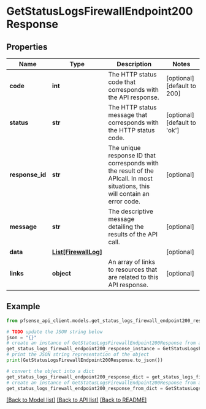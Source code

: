 # GetStatusLogsFirewallEndpoint200Response


## Properties

Name | Type | Description | Notes
------------ | ------------- | ------------- | -------------
**code** | **int** | The HTTP status code that corresponds with the API response. | [optional] [default to 200]
**status** | **str** | The HTTP status message that corresponds with the HTTP status code. | [optional] [default to 'ok']
**response_id** | **str** | The unique response ID that corresponds with the result of the APIcall. In most situations, this will contain an error code. | [optional] 
**message** | **str** | The descriptive message detailing the results of the API call. | [optional] 
**data** | [**List[FirewallLog]**](FirewallLog.md) |  | [optional] 
**links** | **object** | An array of links to resources that are related to this API response. | [optional] 

## Example

```python
from pfsense_api_client.models.get_status_logs_firewall_endpoint200_response import GetStatusLogsFirewallEndpoint200Response

# TODO update the JSON string below
json = "{}"
# create an instance of GetStatusLogsFirewallEndpoint200Response from a JSON string
get_status_logs_firewall_endpoint200_response_instance = GetStatusLogsFirewallEndpoint200Response.from_json(json)
# print the JSON string representation of the object
print(GetStatusLogsFirewallEndpoint200Response.to_json())

# convert the object into a dict
get_status_logs_firewall_endpoint200_response_dict = get_status_logs_firewall_endpoint200_response_instance.to_dict()
# create an instance of GetStatusLogsFirewallEndpoint200Response from a dict
get_status_logs_firewall_endpoint200_response_from_dict = GetStatusLogsFirewallEndpoint200Response.from_dict(get_status_logs_firewall_endpoint200_response_dict)
```
[[Back to Model list]](../README.md#documentation-for-models) [[Back to API list]](../README.md#documentation-for-api-endpoints) [[Back to README]](../README.md)


